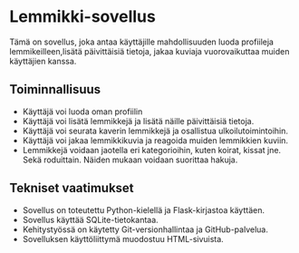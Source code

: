 # Lemmikki-sovellus

Tämä on sovellus, joka antaa käyttäjille mahdollisuuden luoda profiileja lemmikeilleen,lisätä päivittäisiä tietoja, jakaa kuviaja vuorovaikuttaa muiden käyttäjien kanssa.

## Toiminnallisuus

- Käyttäjä voi luoda oman profiilin
- Käyttäjä voi lisätä lemmikkejä ja lisätä näille päivittäisiä tietoja.
- Käyttäjä voi seurata kaverin lemmikkejä ja osallistua ulkoilutoimintoihin.
- Käyttäjä voi jakaa lemmikkikuvia ja reagoida muiden lemmikkien kuviin.
- Lemmikkejä voidaan jaotella eri kategorioihin, kuten koirat, kissat jne. Sekä roduittain. Näiden mukaan voidaan suorittaa hakuja.

## Tekniset vaatimukset

- Sovellus on toteutettu Python-kielellä ja Flask-kirjastoa käyttäen.
- Sovellus käyttää SQLite-tietokantaa.
- Kehitystyössä on käytetty Git-versionhallintaa ja GitHub-palvelua.
- Sovelluksen käyttöliittymä muodostuu HTML-sivuista.



